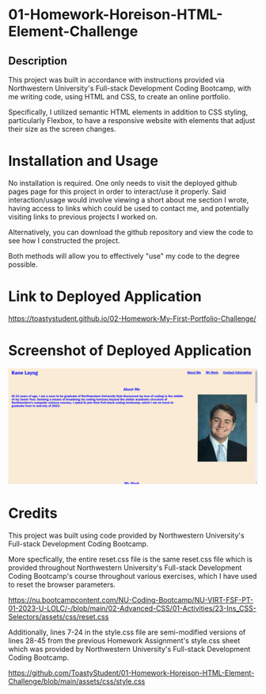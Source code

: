 # 01-Homework-Horeison-HTML-Element-Challenge

## Description
This project was built in accordance with instructions provided via Northwestern University's Full-stack Development Coding Bootcamp, with me writing code, using HTML and CSS, to create an online portfolio.

Specifically, I utilized semantic HTML elements in addition to CSS styling, particularly Flexbox, to have a responsive website with elements that adjust their size as the screen changes.

# Installation and Usage
No installation is required. One only needs to visit the deployed github pages page for this project in order to interact/use it properly. Said interaction/usage would involve viewing a short about me section I wrote, having access to links which could be used to contact me, and potentially visiting links to previous projects I worked on.

Alternatively, you can download the github repository and view the code to see how I constructed the project.

Both methods will allow you to effectively "use" my code to the degree possible.

# Link to Deployed Application
https://toastystudent.github.io/02-Homework-My-First-Portfolio-Challenge/

# Screenshot of Deployed Application
![A screenshot of the Deployed Application](assets/images/02-Homework%20Screenshot.png)

# Credits
This project was built using code provided by Northwestern University's Full-stack Development Coding Bootcamp.

More specfically, the entire reset.css file is the same reset.css file which is provided throughout Northwestern University's Full-stack Development Coding Bootcamp's course throughout various exercises, which I have used to reset the browser parameters. 

https://nu.bootcampcontent.com/NU-Coding-Bootcamp/NU-VIRT-FSF-PT-01-2023-U-LOLC/-/blob/main/02-Advanced-CSS/01-Activities/23-Ins_CSS-Selectors/assets/css/reset.css

Additionally, lines 7-24 in the style.css file are semi-modified versions of lines 28-45 from the previous Homework Assignment's style.css sheet which was provided by Northwestern University's Full-stack Development Coding Bootcamp.

https://github.com/ToastyStudent/01-Homework-Horeison-HTML-Element-Challenge/blob/main/assets/css/style.css


